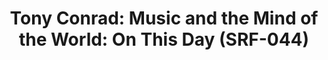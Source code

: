 ---
ee_id: '4412'
site: '1'
type: '2'
long_id: 2017-044 On This Day
url: 2017-044-on-this-day
year: '2017'
medium: Twitter bot
commission:
add_credit:
dims:
pitch: Bot so u can follow Tony Conrads Music and the Mind of the World 40 yrs l8r
  on the daily uptake ....
ps:
live_url: https://twitter.com/on_this_day_mmw
related: "[4411] [2015-095-music-and-the-mind-of-the-world] 2015-095 Music and the
  Mind of the World"
title: 'Tony Conrad: Music and the Mind of the World: On This Day (SRF-044)'
youtube:
imgs: |-
  mmw-bot-2017-044-database-ih--uPUu_1.jpg
  mmw-bot-2017-044-database-ih--8j3K_1.jpg
  mmw-bot-2017-044-database-ih--QCQu_1.jpg
subheading:
year2: '2017'
download:
add_credits:
related_code:
! '':
layout: things-i-made
---